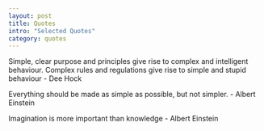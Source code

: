 ```yaml
---
layout: post
title: Quotes
intro: "Selected Quotes"
category: quotes
---
```

<div class="quote-bubble">Simple, clear purpose and principles give rise to complex and intelligent behaviour. Complex rules and regulations give rise to simple and stupid behaviour - Dee Hock</div>

Everything should be made as simple as possible, but not simpler.	- Albert Einstein

Imagination is more important than knowledge	 - Albert Einstein
